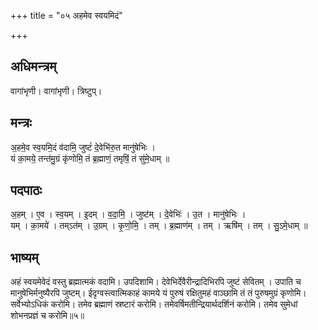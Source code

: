 +++
title = "०५ अहमेव स्वयमिदं"

+++
## अधिमन्त्रम्
वागांभृणी। वागांभृणी। त्रिष्टुप्।

## मन्त्रः
अ॒हमे॒व स्व॒यमि॒दं व॑दामि॒ जुष्टं॑ दे॒वेभि॑रु॒त मानु॑षेभिः ।  
यं का॒मये॒ तन्त॑मु॒ग्रं कृ॑णोमि॒ तं ब्र॒ह्माणं॒ तमृषिं॒ तं सु॑मे॒धाम् ॥

## पदपाठः
अ॒हम् । ए॒व । स्व॒यम् । इ॒दम् । व॒दा॒मि॒ । जुष्ट॑म् । दे॒वेभिः॑ । उ॒त । मानु॑षेभिः ।  
यम् । का॒मये॑ । तम्ऽत॑म् । उ॒ग्रम् । कृ॒णो॒मि॒ । तम् । ब्र॒ह्माण॑म् । तम् । ऋषि॑म् । तम् । सु॒ऽमे॒धाम् ॥

## भाष्यम्
अहं स्वयमेवेदं वस्तु ब्रह्मात्मकं वदामि। उपदिशामि। देवेभिर्देवैरीन्द्रादिभिरपि जुष्टं सेवितम् । उपाति च मानुषेभिर्मनुष्यैरपि जुष्टम्। ईदृग्वस्त्वात्मिकाहं कामये यं पुरुषं रक्षितुमहं वाञ्छामि तं तं पुरुषमुग्रं कृणोमि। सर्वेभ्योऽधिकं करोमि। तमेव ब्रह्माणं स्रष्टारं करोमि। तमेवर्षिमतीन्द्रियार्थदर्शिनं करोमि। तमेव सुमेधां शोभनप्रज्ञं च करोमि॥५॥